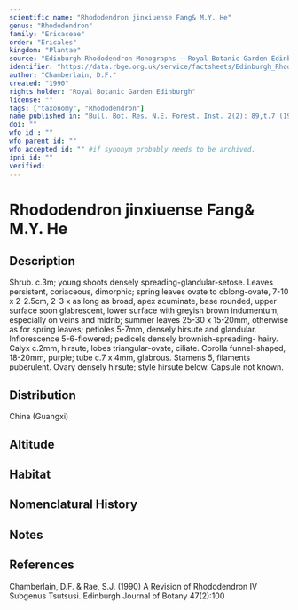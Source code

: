 ```yaml
---
scientific name: "Rhododendron jinxiuense Fang& M.Y. He"
genus: "Rhododendron"
family: "Ericaceae"
order: "Ericales"
kingdom: "Plantae"
source: "Edinburgh Rhododendron Monographs – Royal Botanic Garden Edinburgh"
identifier: "https://data.rbge.org.uk/service/factsheets/Edinburgh_Rhododendron_Monographs.xhtml"
author: "Chamberlain, D.F."
created: "1990"
rights holder: "Royal Botanic Garden Edinburgh"
license: ""
tags: ["taxonomy", "Rhododendron"]
name published in: "Bull. Bot. Res. N.E. Forest. Inst. 2(2): 89,t.7 (1982)"
doi: ""
wfo id : ""
wfo parent id: ""
wfo accepted id: "" #if synonym probably needs to be archived.                      
ipni id: ""
verified:
---
```


                       

# Rhododendron jinxiuense Fang& M.Y. He

## Description
Shrub. c.3m; young shoots densely spreading-glandular-setose. Leaves persistent, coriaceous, dimorphic; spring leaves ovate to oblong-ovate, 7-10 x 2-2.5cm, 2-3 x as long as broad, apex acuminate, base rounded, upper surface soon glabrescent, lower surface with greyish brown indumentum, especially on veins and midrib; summer leaves 25-30 x 15-20mm, otherwise as for spring leaves; petioles 5-7mm, densely hirsute and glandular. Inflorescence 5-6-flowered; pedicels densely brownish-spreading- hairy. Calyx c.2mm, hirsute, lobes triangular-ovate, ciliate. Corolla funnel-shaped, 18-20mm, purple; tube c.7 x 4mm, glabrous. Stamens 5, filaments puberulent. Ovary densely hirsute; style hirsute below. Capsule not known.

## Distribution
China (Guangxi)

## Altitude


## Habitat


## Nomenclatural History

                       
## Notes


## References

Chamberlain, D.F. & Rae, S.J. (1990) A Revision of Rhododendron IV Subgenus Tsutsusi. Edinburgh Journal of Botany 47(2):100
